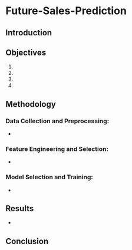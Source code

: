 # Future-Sales-Prediction

## Introduction


## Objectives
1) 
2)
3)
4)

## Methodology
### Data Collection and Preprocessing:
* 

### Feature Engineering and Selection:
* 

### Model Selection and Training:
* 


## Results
* 

## Conclusion

